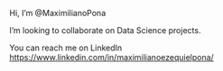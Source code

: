 Hi, I’m @MaximilianoPona

I’m looking to collaborate on Data Science projects.

You can reach me on LinkedIn https://www.linkedin.com/in/maximilianoezequielpona/

<!---
MaximilianoPona/MaximilianoPona is a ✨ special ✨ repository because its `README.md` (this file) appears on your GitHub profile.
You can click the Preview link to take a look at your changes.
--->
